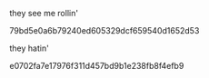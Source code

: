 they see me rollin'


79bd5e0a6b79240ed605329dcf659540d1652d53

they hatin'


e0702fa7e17976f311d457bd9b1e238fb8f4efb9
